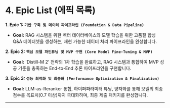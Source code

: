 # 4. Epic List (에픽 목록)

**1. Epic 1: `기반 구축 및 데이터 파이프라인 (Foundation & Data Pipeline)`**

- **Goal:** RAG 시스템을 위한 벡터 데이터베이스와 모델 학습을 위한 고품질 합성 Q&A 데이터셋을 생성하는, 재현 가능한 데이터 처리 파이프라인을 완성합니다.

**2. Epic 2: `핵심 모델 파인튜닝 및 MVP 구현 (Core Model Fine-Tuning & MVP)`**

- **Goal:** 'Distill-M 2' 전략의 1차 학습을 완료하고, RAG 시스템과 통합하여 MVP 성공 기준을 충족하는 End-to-End 추론 파이프라인을 구현합니다.

**3. Epic 3: `성능 최적화 및 최종화 (Performance Optimization & Finalization)`**

- **Goal:** LLM-as-Reranker 통합, 하이퍼파라미터 튜닝, 양자화를 통해 모델의 최종 점수를 목표치(0.7 이상)까지 극대화하며, 최종 제출 패키지를 완성합니다.

---
